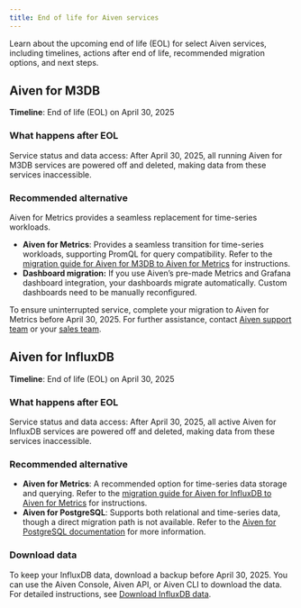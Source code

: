 ```yaml
---
title: End of life for Aiven services
---
```


Learn about the upcoming end of life (EOL) for select Aiven services, including timelines, actions after end of life, recommended migration options, and next steps.

## Aiven for M3DB

**Timeline**: End of life (EOL) on April 30, 2025

### What happens after EOL

Service status and data access: After April 30, 2025, all running Aiven for M3DB
services are powered off and deleted, making data from these services inaccessible.

### Recommended alternative

Aiven for Metrics provides a seamless replacement for time-series workloads.

- **Aiven for Metrics**: Provides a seamless transition for time-series workloads,
  supporting PromQL for query compatibility. Refer to the
  [migration guide for Aiven for M3DB to Aiven for Metrics](https://aiven.io/docs/products/metrics/howto/migrate-m3db-thanos)
  for instructions.
- **Dashboard migration:** If you use Aiven’s pre-made Metrics and Grafana dashboard
  integration, your dashboards migrate automatically. Custom dashboards need to be
  manually reconfigured.

To ensure uninterrupted service, complete your migration to Aiven for Metrics before
April 30, 2025. For further assistance, contact
[Aiven support team](mailto:support@aiven.io) or your [sales team](mailto:sales@aiven.io).

## Aiven for InfluxDB

**Timeline**: End of life (EOL) on April 30, 2025

### What happens after EOL

Service status and data access: After April 30, 2025, all active Aiven for InfluxDB
services are powered off and deleted, making data from these services inaccessible.

### Recommended alternative

- **Aiven for Metrics**: A recommended option for time-series data storage and querying.
  Refer to
  the [migration guide for Aiven for InfluxDB to Aiven for Metrics](/docs/products/metrics/howto/migrate-influxdb-thanos)
  for instructions.
- **Aiven for PostgreSQL**: Supports both relational and time-series data, though a
  direct migration path is not available. Refer to the
  [Aiven for PostgreSQL documentation](https://aiven.io/docs/products/postgresql) for
  more information.

### Download data

To keep your InfluxDB data, download a backup before April 30, 2025. You can use the
Aiven Console, Aiven API, or Aiven CLI to download the data. For detailed instructions,
see [Download InfluxDB data](/docs/platform/reference/end-of-support).
